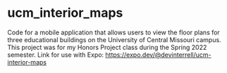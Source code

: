 # ucm_interior_maps
Code for a mobile application that allows users to view the floor plans for three educational buildings on the University of Central Missouri campus. This project was for my Honors Project class during the Spring 2022 semester. Link for use with Expo: https://expo.dev/@devinterrell/ucm-interior-maps

